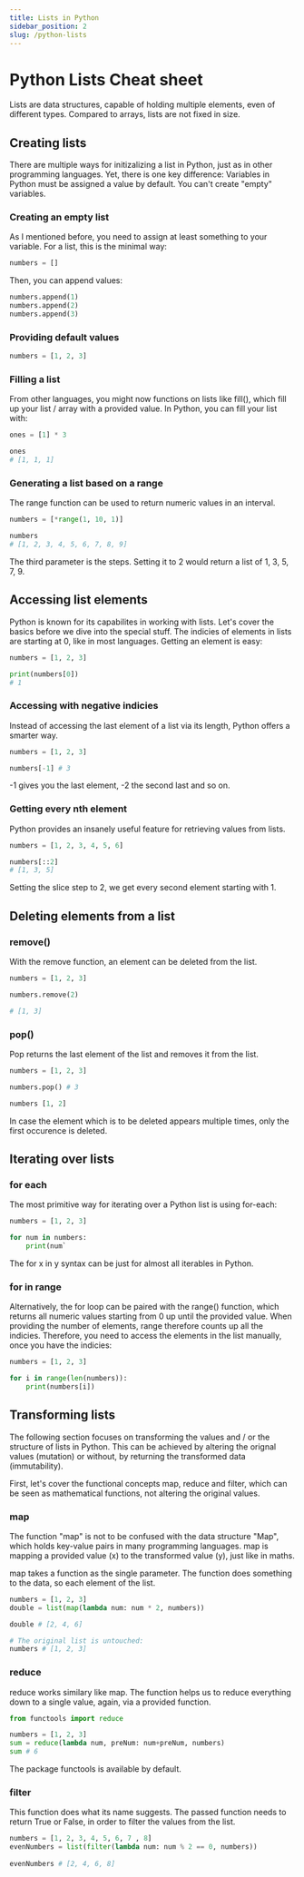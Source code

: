 ```yaml
---
title: Lists in Python
sidebar_position: 2
slug: /python-lists
---
```



# Python Lists Cheat sheet

Lists are data structures, capable of holding multiple elements, even of different types. Compared to arrays, lists are not fixed in size. 

## Creating lists 
There are multiple ways for initizalizing a list in Python, just as in other programming languages. Yet, there is one key difference: Variables in Python must be assigned a value by default. You can't create "empty" variables. 

### Creating an empty list 

As I mentioned before, you need to assign at least something to your variable. For a list, this is the minimal way: 

```python
numbers = []
```

Then, you can append values: 

```python 
numbers.append(1)
numbers.append(2)
numbers.append(3)
```

### Providing default values 

```python
numbers = [1, 2, 3]
```

### Filling a list 

From other languages, you might now functions on lists like fill(), which fill up your list / array with a provided value. 
In Python, you can fill your list with: 

```python
ones = [1] * 3 

ones
# [1, 1, 1]
```

### Generating a list based on a range 
The range function can be used to return numeric values in an interval. 

```python 
numbers = [*range(1, 10, 1)]

numbers 
# [1, 2, 3, 4, 5, 6, 7, 8, 9]
```

The third parameter is the steps. Setting it to 2 would return a list of 1, 3, 5, 7, 9. 



## Accessing list elements 

Python is known for its capabilites in working with lists. Let's cover the basics before we dive into the special stuff. 
The indicies of elements in lists are starting at 0, like in most languages. Getting an element is easy: 

```python
numbers = [1, 2, 3]

print(numbers[0])
# 1
```

### Accessing with negative indicies 

Instead of accessing the last element of a list via its length, Python offers a smarter way. 

```python
numbers = [1, 2, 3]

numbers[-1] # 3 
```

-1 gives you the last element, -2 the second last and so on. 

### Getting every nth element 

Python provides an insanely useful feature for retrieving values from lists. 

```python 
numbers = [1, 2, 3, 4, 5, 6]

numbers[::2]
# [1, 3, 5]
```
Setting the slice step to 2, we get every second element starting with 1. 




## Deleting elements from a list 


### remove()

With the remove function, an element can be deleted from the list. 

```python 
numbers = [1, 2, 3]

numbers.remove(2)

# [1, 3]
```


### pop()

Pop returns the last element of the list and removes it from the list. 

```python 
numbers = [1, 2, 3]

numbers.pop() # 3 

numbers [1, 2]
```

In case the element which is to be deleted appears multiple times, only the first occurence is deleted. 

## Iterating over lists 

### for each 

The most primitive way for iterating over a Python list is using for-each: 

```python
numbers = [1, 2, 3]

for num in numbers: 
    print(num`
```

The for x in y syntax can be just for almost all iterables in Python. 


### for in range 
Alternatively, the for loop can be paired with the range() function, which returns all numeric values 
starting from 0 up until the provided value. When providing the number of elements, range therefore counts up all the indicies. 
Therefore, you need to access the elements in the list manually, once you have the indicies: 

```python 
numbers = [1, 2, 3]

for i in range(len(numbers)): 
    print(numbers[i])
```


## Transforming lists 
The following section focuses on transforming the values and / or the structure of lists in Python. 
This can be achieved by altering the orignal values (mutation) or without, by returning the transformed data (immutability). 

First, let's cover the functional concepts map, reduce and filter, which can be seen as mathematical functions, not altering the original values. 

### map 
The function "map" is not to be confused with the data structure "Map", which holds key-value pairs in many programming languages. 
map is mapping a provided value (x) to the transformed value (y), just like in maths. 

map takes a function as the single parameter. The function does something to the data, so each element of the list. 

```python
numbers = [1, 2, 3]
double = list(map(lambda num: num * 2, numbers))

double # [2, 4, 6]

# The original list is untouched: 
numbers # [1, 2, 3]
```

### reduce
reduce works similary like map. The function helps us to reduce everything down to a single value, again, via a provided function. 

```python 
from functools import reduce

numbers = [1, 2, 3]
sum = reduce(lambda num, preNum: num+preNum, numbers)
sum # 6
```
The package functools is available by default. 

### filter 
This function does what its name suggests. The passed function needs to return True or False, in order to filter the values from the list. 

```python
numbers = [1, 2, 3, 4, 5, 6, 7 , 8]
evenNumbers = list(filter(lambda num: num % 2 == 0, numbers))
    
evenNumbers # [2, 4, 6, 8]
```